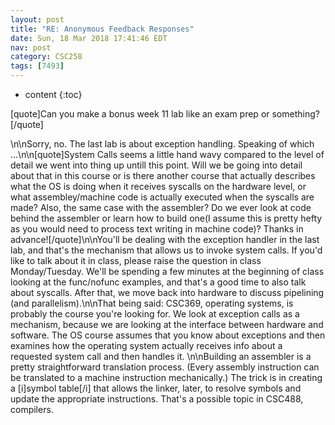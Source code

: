 ```yaml
---
layout: post
title: "RE: Anonymous Feedback Responses"
date: Sun, 18 Mar 2018 17:41:46 EDT
nav: post
category: CSC258
tags: [7493]
---
```


* content
{:toc}

[quote]Can you make a bonus week 11 lab like an exam prep or something?[/quote]
<!-- more -->
<p>\n\nSorry, no. The last lab is about exception handling. Speaking of which ...\n\n[quote]System Calls seems a little hand wavy compared to the level of detail we went into thing up untill this point. Will we be going into detail about that in this course or is there another course that actually describes what the OS is doing when it receives syscalls on the hardware level, or what assembley/machine code is actually executed when the syscalls are made? Also, the same case with the assembler? Do we ever look at code behind the assembler or learn how to build one(I assume this is pretty hefty as you would need to process text writing in machine code)? Thanks in advance![/quote]\n\nYou'll be dealing with the exception handler in the last lab, and that's the mechanism that allows us to invoke system calls. If you'd like to talk about it in class, please raise the question in class Monday/Tuesday. We'll be spending a few minutes at the beginning of class looking at the func/nofunc examples, and that's a good time to also talk about syscalls. After that, we move back into hardware to discuss pipelining (and parallelism).\n\nThat being said: CSC369, operating systems, is probably the course you're looking for. We look at exception calls as a mechanism, because we are looking at the interface between hardware and software. The OS course assumes that you know about exceptions and then examines how the operating system actually receives info about a requested system call and then handles it.  \n\nBuilding an assembler is a pretty straightforward translation process. (Every assembly instruction can be translated to a machine instruction mechanically.) The trick is in creating a [i]symbol table[/i] that allows the linker, later, to resolve symbols and update the appropriate instructions. That's a possible topic in CSC488, compilers.</p>
